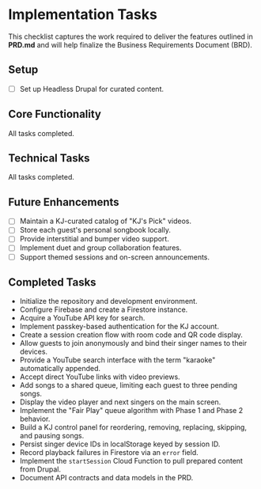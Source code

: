 # Implementation Tasks

This checklist captures the work required to deliver the features outlined in **PRD.md** and will help finalize the Business Requirements Document (BRD).

## Setup
- [ ] Set up Headless Drupal for curated content.

## Core Functionality
All tasks completed.

## Technical Tasks
All tasks completed.

## Future Enhancements
- [ ] Maintain a KJ-curated catalog of "KJ's Pick" videos.
- [ ] Store each guest's personal songbook locally.
- [ ] Provide interstitial and bumper video support.
- [ ] Implement duet and group collaboration features.
- [ ] Support themed sessions and on-screen announcements.

## Completed Tasks
- Initialize the repository and development environment.
- Configure Firebase and create a Firestore instance.
- Acquire a YouTube API key for search.
- Implement passkey-based authentication for the KJ account.
- Create a session creation flow with room code and QR code display.
- Allow guests to join anonymously and bind their singer names to their devices.
- Provide a YouTube search interface with the term "karaoke" automatically appended.
- Accept direct YouTube links with video previews.
- Add songs to a shared queue, limiting each guest to three pending songs.
- Display the video player and next singers on the main screen.
- Implement the "Fair Play" queue algorithm with Phase 1 and Phase 2 behavior.
- Build a KJ control panel for reordering, removing, replacing, skipping, and pausing songs.
- Persist singer device IDs in localStorage keyed by session ID.
- Record playback failures in Firestore via an `error` field.
- Implement the `startSession` Cloud Function to pull prepared content from Drupal.
- Document API contracts and data models in the PRD.

